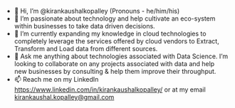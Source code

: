 - 👋 Hi, I’m @kirankaushalkopalley (Pronouns - he/him/his)
- 👀 I’m passionate about technology and help cultivate an eco-system within businesses to take data driven decisions. 
- 🌱 I’m currently expanding my knowledge in cloud technologies to completely leverage the services offered by cloud vendors to Extract, Transform and Load data from different sources.
- 💞️ Ask me anything about technologies associated with Data Science. I’m looking to collaborate on any projects associated with data and help new businesses by consulting & help them improve their throughput.
- 📫 Reach me on my LinkedIn https://www.linkedin.com/in/kirankaushalkopalley/ or at my email kirankaushal.kopalley@gmail.com

<!---
kirankaushalkopalley/kirankaushalkopalley is a ✨ special ✨ repository because its `README.md` (this file) appears on your GitHub profile.
You can click the Preview link to take a look at your changes.
--->
